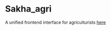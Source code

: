 # Sakha_agri
A unified frontend interface for agriculturists <a href="https://sumedha2.github.io/Sakha_agri/">here</a>
